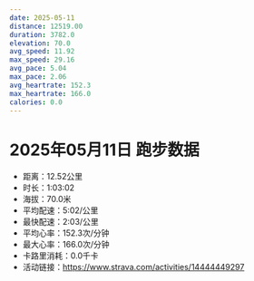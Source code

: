 ```yaml
---
date: 2025-05-11
distance: 12519.00
duration: 3782.0
elevation: 70.0
avg_speed: 11.92
max_speed: 29.16
avg_pace: 5.04
max_pace: 2.06
avg_heartrate: 152.3
max_heartrate: 166.0
calories: 0.0
---
```


# 2025年05月11日 跑步数据

- 距离：12.52公里
- 时长：1:03:02
- 海拔：70.0米
- 平均配速：5:02/公里
- 最快配速：2:03/公里
- 平均心率：152.3次/分钟
- 最大心率：166.0次/分钟
- 卡路里消耗：0.0千卡
- 活动链接：https://www.strava.com/activities/14444449297
